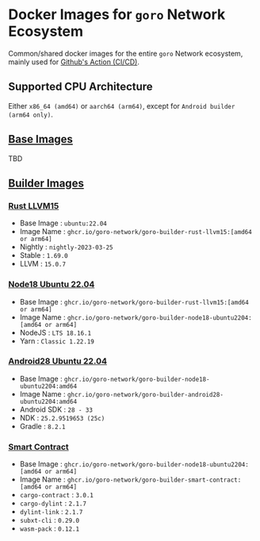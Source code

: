 # Docker Images for `goro` Network Ecosystem

Common/shared docker images for the entire `goro` Network ecosystem, mainly used for [Github's Action (CI/CD)](https://github.com/features/actions).

## Supported CPU Architecture

Either `x86_64 (amd64)` or `aarch64 (arm64)`, except for `Android builder (arm64 only)`.

## [Base Images](./base/README.md)

TBD

## [Builder Images](./builder/README.md)

### [Rust LLVM15](./builder/rust-llvm15.Dockerfile)

- Base Image        : `ubuntu:22.04`
- Image Name        : `ghcr.io/goro-network/goro-builder-rust-llvm15:[amd64 or arm64]`
- Nightly           : `nightly-2023-03-25`
- Stable            : `1.69.0`
- LLVM              : `15.0.7`

### [Node18 Ubuntu 22.04](./builder/node18-ubuntu2204.Dockerfile)

- Base Image        : `ghcr.io/goro-network/goro-builder-rust-llvm15:[amd64 or arm64]`
- Image Name        : `ghcr.io/goro-network/goro-builder-node18-ubuntu2204:[amd64 or arm64]`
- NodeJS            : `LTS 18.16.1`
- Yarn              : `Classic 1.22.19`

### [Android28 Ubuntu 22.04](./builder/android28-ubuntu2204.Dockerfile)

- Base Image        : `ghcr.io/goro-network/goro-builder-node18-ubuntu2204:amd64`
- Image Name        : `ghcr.io/goro-network/goro-builder-android28-ubuntu2204:amd64`
- Android SDK       : `28 - 33`
- NDK               : `25.2.9519653 (25c)`
- Gradle            : `8.2.1`

### [Smart Contract](./builder/smart-contract.Dockerfile)

- Base Image        : `ghcr.io/goro-network/goro-builder-node18-ubuntu2204:[amd64 or arm64]`
- Image Name        : `ghcr.io/goro-network/goro-builder-smart-contract:[amd64 or arm64]`
- `cargo-contract`  : `3.0.1`
- `cargo-dylint`    : `2.1.7`
- `dylint-link`     : `2.1.7`
- `subxt-cli`       : `0.29.0`
- `wasm-pack`       : `0.12.1`
